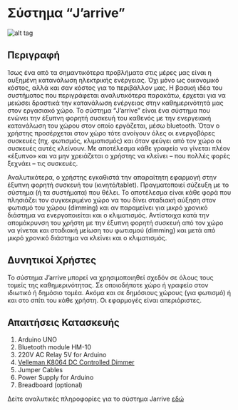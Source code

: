 <h1>Σύστημα “J’arrive”</h1>

![alt tag](https://github.com/ellak-monades-aristeias/Jarrive/blob/master/HarwareConnection.png)

<h2>Περιγραφή</h2>
Ίσως ένα από τα σημαντικότερα προβλήματα στις μέρες μας είναι η αυξημένη κατανάλωση ηλεκτρικής ενέργειας. Όχι μόνο ως οικονομικό κόστος, αλλά και σαν κόστος για το περιβάλλον μας. Η βασική ιδέα του συστήματος που περιγράφεται αναλυτικότερα παρακάτω, έρχεται για να μειώσει δραστικά την κατανάλωση ενέργειας στην καθημερινότητά μας στον εργασιακό χώρο. Το σύστημα “J’arrive” είναι ένα σύστημα που ενώνει την έξυπνη φορητή συσκευή του καθενός με την ενεργειακή κατανάλωση του χώρου στον οποίο εργάζεται, μέσω bluetooth. Όταν ο χρήστης προσέρχεται στον χώρο τότε ανοίγουν όλες οι ενεργοβόρες συσκευές (πχ. φωτισμός, κλιματισμός) και όταν φεύγει από τον χώρο οι συσκευές αυτές κλείνουν. Με αποτέλεσμα κάθε γραφείο να γίνεται πλέον «έξυπνο» και να μην χρειάζεται ο χρήστης να κλείνει – που πολλές φορές ξεχνάει – τις συσκευές.

Αναλυτικότερα, o χρήστης εγκαθιστά την απαραίτητη εφαρμογή στην έξυπνη φορητή συσκευή του (κινητό/tablet). Πραγματοποιεί σύζευξη με το σύστημα (ή τα συστήματα) που θέλει. Το αποτέλεσμα είναι κάθε φορά που πλησιάζει τον συγκεκριμένο χώρο να του δίνει σταδιακή αύξηση στον φωτισμό του χώρου (dimming) και αν παραμείνει για μικρό χρονικό διάστημα να ενεργοποιείται και ο κλιματισμός. Αντίστοιχα κατά την απομάκρυνση του χρήστη με την έξυπνη φορητή συσκευή από τον χώρο να γίνεται και σταδιακή μείωση του φωτισμού (dimming) και μετά από μικρό χρονικό διάστημα να κλείνει και ο κλιματισμός.

<h2>Δυνητικοί Χρήστες </h2>
Το σύστημα J’arrive μπορεί να χρησιμοποιηθεί σχεδόν σε όλους τους τομείς της καθημερινότητας. Σε οποιοδήποτε χώρο ή γραφείο στον ιδιωτικό ή δημόσιο τομέα. Ακόμα και σε δημόσιους χώρους (για φωτισμό) ή και στο σπίτι του κάθε χρήστη. Οι εφαρμογές είναι απεριόριστες.


<h2>Απαιτήσεις Κατασκευής</h2>

1. Arduino UNO
2. Bluetooth module HM-10
3. 220V AC Relay 5V for Arduino
4. [Velleman K8064 DC Controlled Dimmer](http://www.velleman.eu/downloads/0/illustrated/illustrated_assembly_manual_k8064.pdf)
5. Jumper Cables
6. Power Supply for Arduino
7. Breadboard (optional)




Δείτε αναλυτικές πληροφορίες για το σύστημα Jarrive [εδώ](https://github.com/ellak-monades-aristeias/Jarrive)


